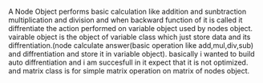 A Node Object performs basic calculation like addition and sunbtraction multiplication and division and when backward function of it is called it diffrentiate the action performed on variable object used by nodes object.
vairable object is the object of variable class which just store data and its diffrentiation.(node calculate answer(basic operation like add,mul,div,sub) and diffrentiation and store it in variable object).
basically i wanted to build auto diffrentiation and i am succesfull in it expect that it is not optimized.
and matrix class is for simple matrix operation on matrix of nodes object.
